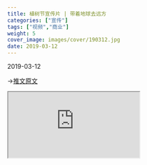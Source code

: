 ```yaml
---
title: 植树节宣传片 | 带着地球去远方
categories: ["宣传"]
tags: ["视频","商业"]
weight: 5
cover_image: images/cover/190312.jpg
date: 2019-03-12
---
```


<tag>2019-03-12</tag>

→[推文原文](https://mp.weixin.qq.com/s/ZYtnN1OxS3L3ytLEaxXj4g)

<iframe class="iiframe" src="https://v.qq.com/txp/iframe/player.html?vid=s0848r5nt6t" ></iframe>

